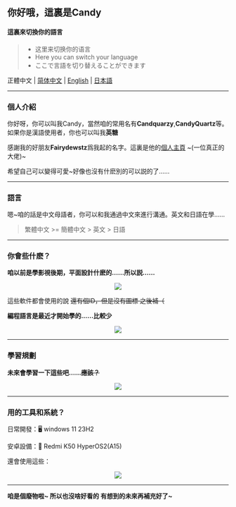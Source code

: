 ## 你好哦，這裏是Candy

#### 這裏來切換你的語言

> - 这里来切换你的语言
> - Here you can switch your language
> - ここで言語を切り替えることができます

正體中文 | [简体中文](./README_ZH.md) | [English](./README_EN.md) | [日本語](./README_JP.md) 

------

### 個人介紹

你好呀，你可以叫我Candy，當然咱的常用名有**Candquarzy**,**CandyQuartz**等。如果你是漢語使用者，你也可以叫我**英糖**

感謝我的好朋友**Fairydewstz**爲我起的名字。這裏是他的[個人主頁](https://github.com/Lintha437) ~(一位真正的大佬)~

希望自己可以變得可愛~好像也沒有什麽別的可以説的了……

------

### 語言

嗯~咱的話是中文母語者，你可以和我通過中文來進行溝通。英文和日語在學……

> 繁體中文 >= 簡體中文 > 英文 > 日語

-----
### 你會些什麽？

**咱以前是學影視後期，平面設計什麽的……所以説……**

<p align="center">
  <a href="https://skillicons.dev">
    <img src="https://skillicons.dev/icons?i=ps,pr,ae,au,ai" />
  </a>
</p>

這些軟件都會使用的說 ~~還有個ID，但是沒有圖標 之後補（~~



**編程語言是最近才開始學的……比較少**
<p align="center">
  <a href="https://skillicons.dev">
    <img src="https://skillicons.dev/icons?i=c,cpp,html,css,js,ts" />
  </a>
</p>

-----

### 學習規劃

**未來會學習一下這些吧……~~應該？~~**
<p align="center">
  <a href="https://skillicons.dev">
    <img src="https://skillicons.dev/icons?i=java,kotlin,python,androidstudio" />
  </a>
</p>

-----

### 用的工具和系統？

日常開發：🖥 windows 11 23H2

安卓設備：📱 Redmi K50 HyperOS2(A15)

還會使用這些：
<p align="center">
  <a href="https://skillicons.dev">
    <img src="https://skillicons.dev/icons?i=visualstudio,vscode,linux,docker" />
  </a>
</p>

------

**咱是個廢物啦~ 所以也沒啥好看的 有想到的未來再補充好了~**